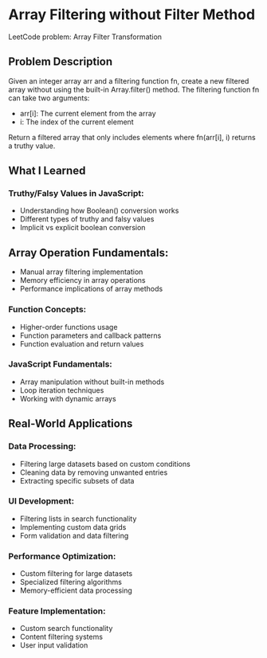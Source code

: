 # Array Filtering without Filter Method

LeetCode problem: Array Filter Transformation

## Problem Description

Given an integer array arr and a filtering function fn, create a new filtered array without using the built-in Array.filter() method.
The filtering function fn can take two arguments:

- arr[i]: The current element from the array
- i: The index of the current element

Return a filtered array that only includes elements where fn(arr[i], i) returns a truthy value.

## What I Learned

### Truthy/Falsy Values in JavaScript:

- Understanding how Boolean() conversion works
- Different types of truthy and falsy values
- Implicit vs explicit boolean conversion


## Array Operation Fundamentals:

- Manual array filtering implementation
- Memory efficiency in array operations
- Performance implications of array methods


### Function Concepts:

- Higher-order functions usage
- Function parameters and callback patterns
- Function evaluation and return values


### JavaScript Fundamentals:

- Array manipulation without built-in methods
- Loop iteration techniques
- Working with dynamic arrays

## Real-World Applications

### Data Processing:

- Filtering large datasets based on custom conditions
- Cleaning data by removing unwanted entries
- Extracting specific subsets of data


### UI Development:

- Filtering lists in search functionality
- Implementing custom data grids
- Form validation and data filtering


### Performance Optimization:

- Custom filtering for large datasets
- Specialized filtering algorithms
- Memory-efficient data processing


### Feature Implementation:

- Custom search functionality
- Content filtering systems
- User input validation
